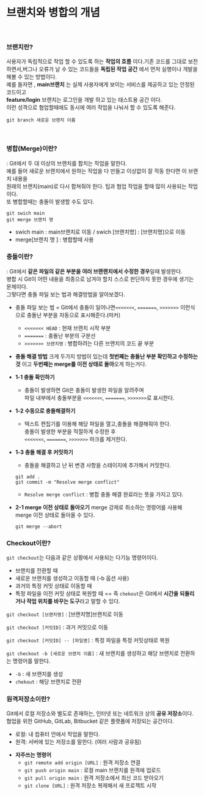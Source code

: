 # 브랜치와 병합의 개념
<br>

 ### **브랜치란?** <br>
사용자가 독립적으로 작업 할 수 있도록 하는 **작업의 흐름** 이다.기존 코드를 그대로 보전하면서,버그나 오류가 날 수 있는 코드들을   **독립된 작업 공간** 에서 먼저 실행이나 개발을 해볼 수 있는 방법이다.   
예를 들자면 , **main브랜치** 는 실제 사용자에게 보이는 서비스를 제공하고 있는 안정된 코드이고    
**feature/login** 브랜치는 로그인을 개발 하고 있는 태스트용 공간 이다.    
이런 성격으로 협업할때에도 동시에 여러 작업을 나눠서 할 수 있도록 해준다.   

```
git branch 새로운 브랜치 이름
```

<br>

 ### **병합(Merge)이란?**<br>
: Git에서 두 대 이상의 브랜치를 합치는 작업을 말한다.    
예를 들어 새로운 브랜치에서 원하는 작업을 다 만들고 이상없이 잘 작동 한다면 이 브랜치 내용을     
원래의 브랜치(main)로 다시 합쳐줘야 한다. 팁과 협업 작업을 할때 많이 사용되는 작업이다.      
또 병합할때는 충돌이 발생할 수도 있다.

```
git swich main
git merge 브랜치 명
```
* swich main  : main브랜치로 이동 / swich [브랜치명] : [브랜치명]으로 이동
* merge[브랜치 명 ] : 병합할때 사용   

 ### **충돌이란?**
: Git에서 **같은 파일의 같은 부분을 여러 브랜랜치에서 수정한 경우**일때 발생한다.   
 병합 시 Git이 어떤 내용을 최종으로 남겨야 할지 스스로 판단하지 못한 경우에 생기는 문제이다.   
 그렇다면 충돌 파일 보는 법과 해결방법을 알아보겠다.  
 * 충돌 파일 보는 법
     = Git에서 충돌이 일어나면`<<<<<<<`, `=======`, `>>>>>>>` 이런식으로 충돌난 부분을 자동으로 표시해준다.(마커)
      * `<<<<<<< HEAD` : 현재 브랜치 시작 부분
      * `=======` : 충돌난 부분의 구분선
      * `>>>>>>> 브랜치명` : 병합하려는 다른 브랜치의 코드 끝 부분    

* **충돌 해결 방법**
  크게 두가지 방법이 있는데 **첫번째는 충돌난 부분 확인하고 수정하는 것** 이고 **두번째는 merge를 이전 상태로 돌아**오게 하는거다.
* **1-1 충돌 확인하기**   
    * 충돌이 발생하면 Git은 충돌이 발생한 파일을 알려주며   
         파일 내부에서 충돌부분을 `<<<<<<<`, `=======`, `>>>>>>>`로 표시한다.
 * **1-2 수동으로 충돌해결하기**   
    *  텍스트 편집기를 이용해 해당 파일을 열고,충돌을 해결해줘야 한다.   
           충돌이 발생한 부분을 적절하게 수정한 후   
     `<<<<<<<`, `=======`, `>>>>>>>` 마크를 제거한다.
* **1-3 충돌 해결 후 커밋하기**   
     *   충돌을 해결하고 난 뒤 변경 사항을 스테이지에 추가해서 커밋한다.
     ```
     git add .
     git commit -m "Resolve merge conflict"
     ```
     * `Resolve merge conflict` : 병합 충돌 해결 완료라는 뜻을 가지고 있다.
     
* **2-1 merge 이전 상태로 돌아오기**
    merge 강제로 취소하는 명령어를 사용해 merge 이전 상태로 돌아올 수 있다.
    ```
    git merge --abort
    ```


 ### **Checkout이란?**<br>
``git checkout``는 다음과 같은 상황에서 사용되는 다기능 명령어이다.
* 브랜치를 전환할 때
* 새로운 브랜치를 생성하고 이동할 때 (-b 옵션 사용)
* 과거의 특정 커밋 상태로 이동할 때
* 특정 파일을 이전 커밋 상태로 복원할 때
== 즉 `chekout`은 Git에서 **시간을 되돌리거나 작업 위치를 바꾸는 도구**라고 말할 수 있다.

`git checkout [브랜치명]` : [브랜치명]브랜치로 이동


`git checkout [커밋ID]` : 과거 커밋으로 이동


`git checkout [커밋ID] -- [파일명]` : 특정 파일을 특정 커밋상태로 복원

`git checkout -b [새로운 브랜치 이름]` : 새 브랜치를 생성하고 해당 브랜치로 전환하는 명령어를 말한다.
* `-b` : 새 브랜치를 생성
* `chekout` : 해당 브랜치로 전환

### **원격저장소이란?**
Git에서 로컬 저장소와 별도로 존재하는, 인터넷 또는 네트워크 상의 **공유 저장소**이다.   
협업을 위한 GitHub, GitLab, Bitbucket 같은 플랫폼에 저장되는 공간이다.

- 로컬: 내 컴퓨터 안에서 작업을 말한다.
- 원격: 서버에 있는 저장소를 말한다. (여러 사람과 공유됨)

* **자주쓰는 명령어**
    * `git remote add origin [URL]` : 원격 저장소 연결
    * `git push origin main` : 로컬 main 브랜치를 원격에 업로드
    * `git pull origin main` : 원격 저장소에서 최신 코드 받아오기
    * `git clone [URL]` : 원격 저장소 복제해서 새 프로젝트 시작


